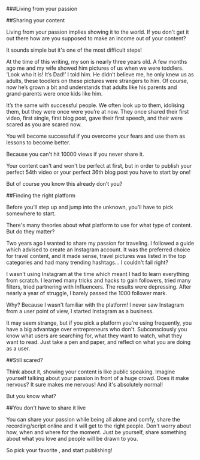 ###Living from your passion

##Sharing your content

Living from your passion implies showing it to the world. If you don't get it out there how are you supposed to make an income out of your content? 

It sounds simple but it's one of the most difficult steps! 

At the time of this writing, my son is nearly three years old. A few months ago me and my wife showed him pictures of us when we were toddlers. ‘Look who it is! It’s Dad!’ I told him. He didn’t believe me, he only knew us as adults, these toodlers on these pictures were strangers to him. Of course, now he’s grown a bit and understands that adults like his parents and grand-parents were once kids like him.

It’s the same with successful people. We often look up to them, idolising them, but they were once were you’re at now. They once shared their first video, first single, first blog post, gave their first speech, and their were scared as you are scared now. 

You will become successful if you overcome your fears and use them as lessons to become better.

Because you can't hit 10000 views if you never share it.

Your content can't and won't be perfect at first, but in order to publish your perfect 54th video or your perfect 36th blog post you have to start by one!

But of course you know this already don’t you? 

##Finding the right platform

Before you’ll step up and jump into the unknown, you’ll have to pick somewhere to start.

There's many theories about what platform to use for what type of content. But do they matter?

Two years ago I wanted to share my passion for traveling. I followed a guide which advised to create an Instagram account. It was the preferred choice for travel content, and it made sense, travel pictures was listed in the top categories and had many trending hashtags... I couldn't fail right?

I wasn't using Instagram at the time which meant I had to learn everything from scratch. I learned many tricks and hacks to gain followers, tried many filters, tried partnering with Influencers. The results were depressing. After nearly a year of struggle, I barely passed the 1000 follower mark. 

Why? Because I wasn't familiar with the platform! I never saw Instagram from a user point of view, I started Instagram as a business.

It may seem strange, but if you pick a platform you're using frequently, you have a big advantage over entrepreneurs who don't. Subconsciously you know what users are searching for, what they want to watch, what they want to read. Just take a pen and paper, and reflect on what you are doing as a user.

##Still scared?

Think about it, showing your content is like public speaking. Imagine yourself talking about your passion in front of a huge crowd. Does it make nervous? It sure makes me nervous! And it's absolutely normal!

But you know what?

##You don't have to share it live

You can share your passion while being all alone and comfy, share the recording/script online and it will get to the right people. Don't worry about how, when and where for the moment. Just be yourself, share something about what you love and people will be drawn to you. 

So pick your favorite , and start publishing!
